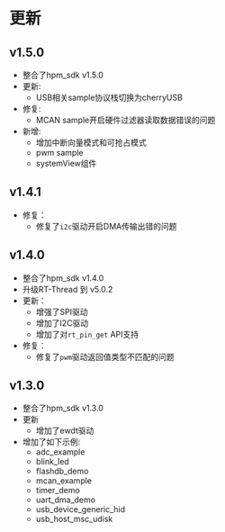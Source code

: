 # 更新


## v1.5.0

- 整合了hpm_sdk v1.5.0
- 更新:
    - USB相关sample协议栈切换为cherryUSB
- 修复:
    - MCAN sample开启硬件过滤器读取数据错误的问题
- 新增:
    - 增加中断向量模式和可抢占模式
    - pwm sample
    - systemView组件

## v1.4.1
- 修复：
  - 修复了`i2c`驱动开启DMA传输出错的问题

## v1.4.0
- 整合了hpm_sdk v1.4.0
- 升级RT-Thread 到 v5.0.2
- 更新：
  - 增强了SPI驱动
  - 增加了I2C驱动
  - 增加了对`rt_pin_get` API支持
- 修复：
  - 修复了`pwm`驱动返回值类型不匹配的问题

## v1.3.0
- 整合了hpm_sdk v1.3.0
- 更新
  - 增加了ewdt驱动
- 增加了如下示例:
  - adc_example
  - blink_led
  - flashdb_demo
  - mcan_example
  - timer_demo
  - uart_dma_demo
  - usb_device_generic_hid
  - usb_host_msc_udisk